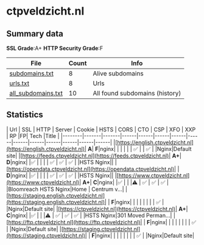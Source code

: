 

# ctpveldzicht.nl
## Summary data


**SSL Grade**:A+
**HTTP Security Grade**:F


| File       | Count | Info |
|------------|-------|------|
|[subdomains.txt](/data/ctpveldzicht.nl/subdomains.txt)|8|Alive subdomains|
|[urls.txt](/data/ctpveldzicht.nl/urls.txt)|8|Urls|
|[all_subdomains.txt](/data/ctpveldzicht.nl/all_subdomains.txt)|10|All found subdomains (history)|


## Statistics


| Url | SSL | HTTP | Server | Cookie | HSTS | CORS | CTO | CSP | XFO | XXP | RP |FP| Tech |Title |
|--------|-------|-------|------|------|------|------|------|------|------|------|------|------|------|
|[https://english.ctpveldzicht.nl](https://english.ctpveldzicht.nl)| **A**| **F**|nginx| | | | | | :white_check_mark: | | :white_check_mark: | |Nginx|Default site|
|[https://feeds.ctpveldzicht.nl](https://feeds.ctpveldzicht.nl)| **A+**| **D**|nginx| |:white_check_mark: | | | | :white_check_mark: | :white_check_mark: | :white_check_mark: | |HSTS Nginx||
|[https://opendata.ctpveldzicht.nl](https://opendata.ctpveldzicht.nl)| | **D**|nginx| |:white_check_mark: | | | | :white_check_mark: | :white_check_mark: | :white_check_mark: | |HSTS Nginx||
|[https://www.ctpveldzicht.nl](https://www.ctpveldzicht.nl)| **A+**| **C**|nginx| |:white_check_mark: | | |:warning: | :white_check_mark: | :white_check_mark: | :white_check_mark: | |Bloomreach HSTS Nginx|Home | Centrum v...|
|[https://staging.english.ctpveldzicht.nl](https://staging.english.ctpveldzicht.nl)| | **F**|nginx| | | | | | | | :white_check_mark: | |Nginx|Default site|
|[https://ctpveldzicht.nl](https://ctpveldzicht.nl)| **A+**| **C**|nginx| |:white_check_mark: | | |:warning: | :white_check_mark: | :white_check_mark: | :white_check_mark: | |HSTS Nginx|301 Moved Perman...|
|[https://ftp.ctpveldzicht.nl](https://ftp.ctpveldzicht.nl)| | **F**|nginx| | | | | | | | :white_check_mark: | |Nginx|Default site|
|[https://staging.ctpveldzicht.nl](https://staging.ctpveldzicht.nl)| | **F**|nginx| | | | | | | | :white_check_mark: | |Nginx|Default site|